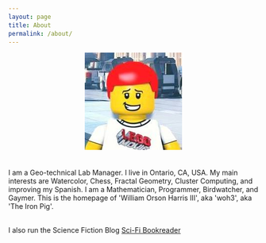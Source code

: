 ```yaml
---
layout: page
title: About
permalink: /about/
---
```

<div style="text-align: center;"><img src="/images/lego-me.jpg" width="196" height="196" alt=""></div><br><br>
I am  a Geo-technical Lab Manager. I live in Ontario, CA, USA. My main interests are Watercolor, Chess, Fractal Geometry, Cluster Computing, and improving my Spanish. I am a Mathematician, Programmer, Birdwatcher, and Gaymer. This is the homepage of 'William Orson Harris III', aka 'woh3', aka 'The Iron Pig'. <br><br>

I also run the Science Fiction Blog <a href="https://scifibookreader.wordpress.com/">Sci-Fi Bookreader</a>



